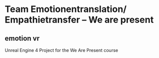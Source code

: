# Team Emotionentranslation/ Empathietransfer – We are present
## emotion vr
Unreal Engine 4 Project for the We Are Present course
